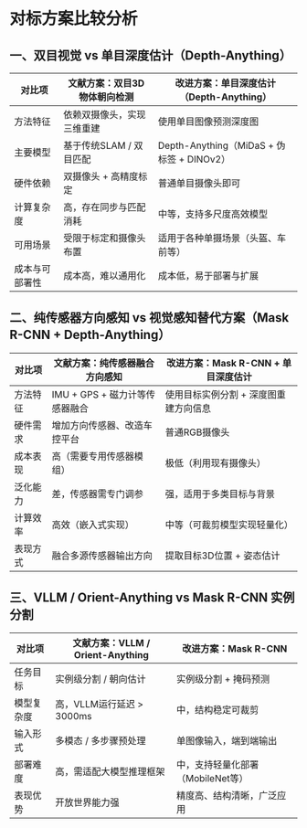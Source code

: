 # 对标方案比较分析

## 一、双目视觉 vs 单目深度估计（Depth-Anything）

| 对比项 | 文献方案：双目3D物体朝向检测 | 改进方案：单目深度估计（Depth-Anything） |
|--------|--------------------------------|------------------------------------------|
| 方法特征 | 依赖双摄像头，实现三维重建 | 使用单目图像预测深度图 |
| 主要模型 | 基于传统SLAM / 双目匹配 | Depth-Anything（MiDaS + 伪标签 + DINOv2） |
| 硬件依赖 | 双摄像头 + 高精度标定 | 普通单目摄像头即可 |
| 计算复杂度 | 高，存在同步与匹配消耗 | 中等，支持多尺度高效模型 |
| 可用场景 | 受限于标定和摄像头布置 | 适用于各种单摄场景（头盔、车前等） |
| 成本与可部署性 | 成本高，难以通用化 | 成本低，易于部署与扩展 |

## 二、纯传感器方向感知 vs 视觉感知替代方案（Mask R-CNN + Depth-Anything）

| 对比项 | 文献方案：纯传感器融合方向感知 | 改进方案：Mask R-CNN + 单目深度估计 |
|--------|------------------------------|-------------------------------------|
| 方法特征 | IMU + GPS + 磁力计等传感器融合 | 使用目标实例分割 + 深度图重建方向信息 |
| 硬件需求 | 增加方向传感器、改造车控平台 | 普通RGB摄像头 |
| 成本表现 | 高（需要专用传感器模组） | 极低（利用现有摄像头） |
| 泛化能力 | 差，传感器需专门调参 | 强，适用于多类目标与背景 |
| 计算效率 | 高效（嵌入式实现） | 中等（可裁剪模型实现轻量化） |
| 表现方式 | 融合多源传感器输出方向 | 提取目标3D位置 + 姿态估计 |

## 三、VLLM / Orient-Anything vs Mask R-CNN 实例分割

| 对比项 | 文献方案：VLLM / Orient-Anything | 改进方案：Mask R-CNN |
|--------|-------------------------------|-----------------------|
| 任务目标 | 实例级分割 / 朝向估计 | 实例级分割 + 掩码预测 |
| 模型复杂度 | 高，VLLM运行延迟 > 3000ms | 中，结构稳定可裁剪 |
| 输入形式 | 多模态 / 多步骤预处理 | 单图像输入，端到端输出 |
| 部署难度 | 高，需适配大模型推理框架 | 中，支持轻量化部署（MobileNet等） |
| 表现优势 | 开放世界能力强 | 精度高、结构清晰，广泛应用 |
